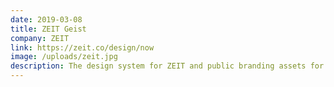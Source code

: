 ```yaml
---
date: 2019-03-08
title: ZEIT Geist
company: ZEIT
link: https://zeit.co/design/now
image: /uploads/zeit.jpg
description: The design system for ZEIT and public branding assets for ZEIT's products.
---
```

